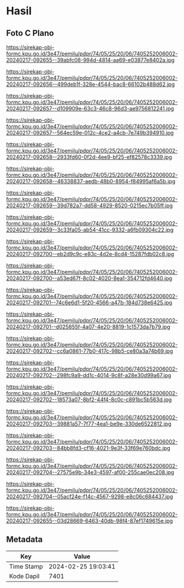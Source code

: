 # Hasil

## Foto C Plano

https://sirekap-obj-formc.kpu.go.id/3e47/pemilu/pdpr/74/05/25/20/06/7405252006002-20240217-092655--39abfc08-994d-4814-aa69-e03877e8402a.jpg

https://sirekap-obj-formc.kpu.go.id/3e47/pemilu/pdpr/74/05/25/20/06/7405252006002-20240217-092656--499deb1f-328e-4544-bac8-66102b488d62.jpg

https://sirekap-obj-formc.kpu.go.id/3e47/pemilu/pdpr/74/05/25/20/06/7405252006002-20240217-092657--d109909e-63c3-46c8-96d3-ae9756812241.jpg

https://sirekap-obj-formc.kpu.go.id/3e47/pemilu/pdpr/74/05/25/20/06/7405252006002-20240217-092657--564ec59e-012c-4ce2-a4cb-7e749b394910.jpg

https://sirekap-obj-formc.kpu.go.id/3e47/pemilu/pdpr/74/05/25/20/06/7405252006002-20240217-092658--2933fd60-0f2d-4ee9-bf25-ef82578c3339.jpg

https://sirekap-obj-formc.kpu.go.id/3e47/pemilu/pdpr/74/05/25/20/06/7405252006002-20240217-092658--46338837-aedb-48b0-8954-f84995af6a5b.jpg

https://sirekap-obj-formc.kpu.go.id/3e47/pemilu/pdpr/74/05/25/20/06/7405252006002-20240217-092659--39d782a7-dd58-4929-8520-0215ec7b05ff.jpg

https://sirekap-obj-formc.kpu.go.id/3e47/pemilu/pdpr/74/05/25/20/06/7405252006002-20240217-092659--3c33fa05-ab54-41cc-9332-a6fb09304c22.jpg

https://sirekap-obj-formc.kpu.go.id/3e47/pemilu/pdpr/74/05/25/20/06/7405252006002-20240217-092700--eb2d9c9c-e83c-4d2e-8cd4-15287fdb02c8.jpg

https://sirekap-obj-formc.kpu.go.id/3e47/pemilu/pdpr/74/05/25/20/06/7405252006002-20240217-092700--a53ed67f-8c02-4020-8ea1-354712fd4640.jpg

https://sirekap-obj-formc.kpu.go.id/3e47/pemilu/pdpr/74/05/25/20/06/7405252006002-20240217-092701--74c6e6d1-5f20-4566-a47b-184d738e6425.jpg

https://sirekap-obj-formc.kpu.go.id/3e47/pemilu/pdpr/74/05/25/20/06/7405252006002-20240217-092701--d025855f-4a07-4e20-8819-1c1573da7b79.jpg

https://sirekap-obj-formc.kpu.go.id/3e47/pemilu/pdpr/74/05/25/20/06/7405252006002-20240217-092702--cc6a0861-77b0-417c-98b5-ce80a3a74b69.jpg

https://sirekap-obj-formc.kpu.go.id/3e47/pemilu/pdpr/74/05/25/20/06/7405252006002-20240217-092702--298fc9a9-dd1c-4014-9c8f-a28e30d99a67.jpg

https://sirekap-obj-formc.kpu.go.id/3e47/pemilu/pdpr/74/05/25/20/06/7405252006002-20240217-092702--18573a07-8bf2-44f4-8c0c-c891bc5b563d.jpg

https://sirekap-obj-formc.kpu.go.id/3e47/pemilu/pdpr/74/05/25/20/06/7405252006002-20240217-092703--39881a57-7f77-4ea1-be9e-330de6522812.jpg

https://sirekap-obj-formc.kpu.go.id/3e47/pemilu/pdpr/74/05/25/20/06/7405252006002-20240217-092703--84bb8fd3-cf16-4021-9e3f-33f69e760bdc.jpg

https://sirekap-obj-formc.kpu.go.id/3e47/pemilu/pdpr/74/05/25/20/06/7405252006002-20240217-092704--27575e9b-34e3-4597-af00-255cae0ec208.jpg

https://sirekap-obj-formc.kpu.go.id/3e47/pemilu/pdpr/74/05/25/20/06/7405252006002-20240217-092704--05acf24e-f14c-4567-9298-e8c06c684437.jpg

https://sirekap-obj-formc.kpu.go.id/3e47/pemilu/pdpr/74/05/25/20/06/7405252006002-20240217-092655--03d28669-6463-40db-98f4-87ef1749615e.jpg


## Metadata

| Key        | Value               |
| ---------- | ------------------- |
| Time Stamp | 2024-02-25 19:03:41 |
| Kode Dapil | 7401                |



